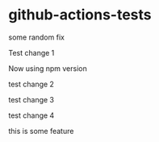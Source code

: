 # github-actions-tests

some random fix

Test change 1

Now using npm version

test change 2

test change 3

test change 4

this is some feature
